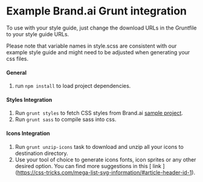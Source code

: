 Example Brand.ai Grunt integration
===
To use with your style guide, just change the download URLs in the Gruntfile to your style guide URLs.

Please note that variable names in style.scss are consistent with our example style guide and might need to be adjusted when generating your css files.

#### General 
1. run `npm install` to load project dependencies.

#### Styles Integration
1. Run `grunt styles` to fetch CSS styles from Brand.ai [sample project](https://brand.ai/styleguide/acme-demo).
2. Run `grunt sass` to compile sass into css. 

#### Icons Integration
1. Run `grunt unzip-icons` task to download and unzip all your icons to destination directory.
2. Use your tool of choice to generate icons fonts, icon sprites or any other desired option. You can find more suggestions in this 
[ link ] (https://css-tricks.com/mega-list-svg-information/#article-header-id-1).
